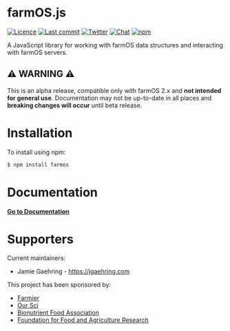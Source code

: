 # farmOS.js

[![Licence](https://img.shields.io/badge/Licence-GPL%203.0-blue.svg)](https://opensource.org/licenses/GPL-3.0/)
[![Last commit](https://img.shields.io/github/last-commit/farmOS/farmOS.js.svg?style=flat)](https://github.com/farmOS/farmOS-client/commits)
[![Twitter](https://img.shields.io/twitter/follow/farmOSorg.svg?label=%40farmOSorg&style=flat)](https://twitter.com/farmOSorg)
[![Chat](https://img.shields.io/matrix/farmOS:matrix.org.svg)](https://riot.im/app/#/room/#farmOS:matrix.org)
[![npm](https://img.shields.io/npm/v/farmos.svg)](https://www.npmjs.com/package/farmos)

A JavaScript library for working with farmOS data structures and interacting with farmOS servers.

## ⚠️ __WARNING__ ⚠️
This is an alpha release, compatible only with farmOS 2.x and __not intended for general use__. Documentation may not be up-to-date in all places and __breaking changes will occur__ until beta release.


# Installation
To install using npm:

```bash
$ npm install farmos
```

# Documentation
[__Go to Documentation__](docs/index.md)

# Supporters

Current maintainers:

- Jamie Gaehring - https://jgaehring.com

This project has been sponsored by:

- [Farmier](https://farmier.com)
- [Our Sci](http://our-sci.net)
- [Bionutrient Food Association](https://bionutrient.org)
- [Foundation for Food and Agriculture Research](https://foundationfar.org/)
